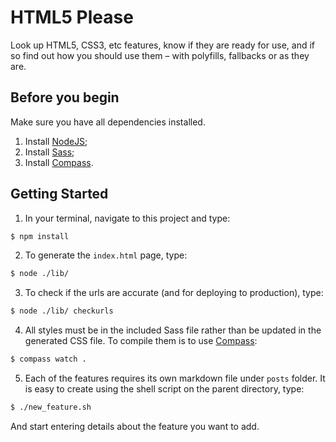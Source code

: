 # HTML5 Please

Look up HTML5, CSS3, etc features, know if they are ready for use, and if so find out how you should use them – with polyfills, fallbacks or as they are.

## Before you begin

Make sure you have all dependencies installed.

1. Install [NodeJS](http://nodejs.org/#download);
2. Install [Sass](http://sass-lang.com/download.html);
3. Install [Compass](http://compass-style.org/).

## Getting Started

1. In your terminal, navigate to this project and type:

  ```sh
  $ npm install
  ```

2. To generate the `index.html` page, type:

  ```sh
  $ node ./lib/
  ```

3. To check if the urls are accurate (and for deploying to production), type:

  ```sh
  $ node ./lib/ checkurls
  ```

4. All styles must be in the included Sass file rather than be updated in the generated CSS file. To compile them is to use [Compass](http://compass-style.org/):

  ```sh
  $ compass watch .
  ```

5. Each of the features requires its own markdown file under `posts` folder. It is easy to create using the shell script on the parent directory, type:

  ```sh
  $ ./new_feature.sh
  ```

  And start entering details about the feature you want to add.
